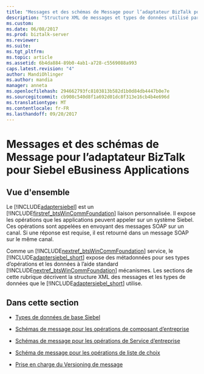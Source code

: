 ```yaml
---
title: "Messages et des schémas de Message pour l’adaptateur BizTalk pour Siebel eBusiness Applications | Documents Microsoft"
description: "Structure XML de messages et types de données utilisé par l’adaptateur Siebel dans le Pack de l’adaptateur BizTalk (LOB)"
ms.custom: 
ms.date: 06/08/2017
ms.prod: biztalk-server
ms.reviewer: 
ms.suite: 
ms.tgt_pltfrm: 
ms.topic: article
ms.assetid: 6b4da884-89b0-4ab1-a728-c5569088a993
caps.latest.revision: "4"
author: MandiOhlinger
ms.author: mandia
manager: anneta
ms.openlocfilehash: 294662793fc8103813b582d1b0d84db4447b0e7e
ms.sourcegitcommit: cb908c540d8f1a692d01dc8f313e16cb4b4e696d
ms.translationtype: MT
ms.contentlocale: fr-FR
ms.lasthandoff: 09/20/2017
---
```

# <a name="messages-and-message-schemas-for-biztalk-adapter-for-siebel-ebusiness-applications"></a>Messages et des schémas de Message pour l’adaptateur BizTalk pour Siebel eBusiness Applications

## <a name="overview"></a>Vue d'ensemble
Le [!INCLUDE[adaptersiebel](../../includes/adaptersiebel-md.md)] est un [!INCLUDE[firstref_btsWinCommFoundation](../../includes/firstref-btswincommfoundation-md.md)] liaison personnalisée. Il expose les opérations que les applications peuvent appeler sur un système Siebel. Ces opérations sont appelées en envoyant des messages SOAP sur un canal. Si une réponse est requise, il est retourné dans un message SOAP sur le même canal.  
  
 Comme un [!INCLUDE[nextref_btsWinCommFoundation](../../includes/nextref-btswincommfoundation-md.md)] service, le [!INCLUDE[adaptersiebel_short](../../includes/adaptersiebel-short-md.md)] expose des métadonnées pour ses types d’opérations et les données à l’aide standard [!INCLUDE[nextref_btsWinCommFoundation](../../includes/nextref-btswincommfoundation-md.md)] mécanismes. Les sections de cette rubrique décrivent la structure XML des messages et les types de données que le [!INCLUDE[adaptersiebel_short](../../includes/adaptersiebel-short-md.md)] utilise.  
  
## <a name="in-this-section"></a>Dans cette section  
  
-   [Types de données de base Siebel](basic-siebel-data-types.md)  
  
-   [Schémas de message pour les opérations de composant d’entreprise](message-schemas-for-business-component-operations.md)  
  
-   [Schémas de message pour les opérations de Service d’entreprise](message-schemas-for-business-service-operations.md)  
  
-   [Schéma de message pour les opérations de liste de choix](message-schema-for-picklist-operations.md)  
  
-   [Prise en charge du Versioning de message](message-versioning-support2.md)  
  
